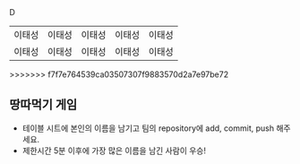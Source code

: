 <table>
      <tbody>
        <tr>D
          <td>이태성</td>
          <td>이태성</td>
          <td>이태성</td>
          <td>이태성</td>
          <td>이태성</td>
        </tr>
        <tr>
          <td>이태성</td>
          <td>이태성</td>
          <td>이태성</td>
          <td>이태성</td>
          <td>이태성</td>
	</tr>
      </tbody>
</table>
>>>>>>> f7f7e764539ca03507307f9883570d2a7e97be72

## 땅따먹기 게임

- 테이블 시트에 본인의 이름을 남기고 팀의 repository에 add, commit, push 해주세요.
- 제한시간 5분 이후에 가장 많은 이름을 남긴 사람이 우승!
